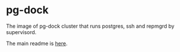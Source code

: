 # pg-dock

The image of pg-dock cluster that runs postgres, ssh and repmgrd by supervisord.

The main readme is [here](https://github.com/xcrezd/pg-dock).

